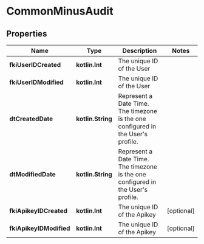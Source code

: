 
# CommonMinusAudit

## Properties
Name | Type | Description | Notes
------------ | ------------- | ------------- | -------------
**fkiUserIDCreated** | **kotlin.Int** | The unique ID of the User | 
**fkiUserIDModified** | **kotlin.Int** | The unique ID of the User | 
**dtCreatedDate** | **kotlin.String** | Represent a Date Time. The timezone is the one configured in the User&#39;s profile. | 
**dtModifiedDate** | **kotlin.String** | Represent a Date Time. The timezone is the one configured in the User&#39;s profile. | 
**fkiApikeyIDCreated** | **kotlin.Int** | The unique ID of the Apikey |  [optional]
**fkiApikeyIDModified** | **kotlin.Int** | The unique ID of the Apikey |  [optional]



